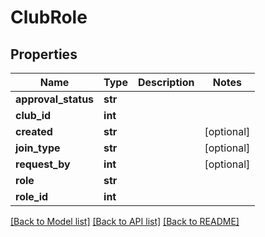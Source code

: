 # ClubRole

## Properties
Name | Type | Description | Notes
------------ | ------------- | ------------- | -------------
**approval_status** | **str** |  | 
**club_id** | **int** |  | 
**created** | **str** |  | [optional] 
**join_type** | **str** |  | [optional] 
**request_by** | **int** |  | [optional] 
**role** | **str** |  | 
**role_id** | **int** |  | 

[[Back to Model list]](../README.md#documentation-for-models) [[Back to API list]](../README.md#documentation-for-api-endpoints) [[Back to README]](../README.md)


